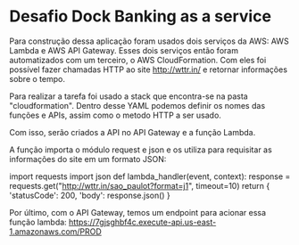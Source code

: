 # Desafio Dock Banking as a service

Para construção dessa aplicação foram usados dois serviços da AWS: AWS Lambda e AWS API Gateway. Esses dois serviços então foram automatizados com um terceiro, o AWS CloudFormation. Com eles foi possível fazer chamadas HTTP ao site http://wttr.in/ e retornar informações sobre o tempo.

Para realizar a tarefa foi usado a stack que encontra-se na pasta "cloudformation". Dentro desse YAML podemos definir os nomes das funções e APIs, assim como o metodo HTTP a ser usado.
    
Com isso, serão criados a API no API Gateway e a função Lambda. 

A função importa o módulo request e json e os utiliza para requisitar as informações do site em um formato JSON:

import requests
import json
def lambda_handler(event, context):
response = requests.get("http://wttr.in/sao_paulot?format=j1", timeout=10)
return {
    'statusCode': 200,
    'body': response.json()
}

Por último, com o API Gateway, temos um endpoint para acionar essa função lambda:
https://7gjsghbf4c.execute-api.us-east-1.amazonaws.com/PROD
